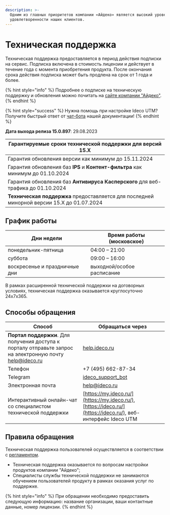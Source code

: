 ```yaml
---
description: >-
  Одним из главных приоритетов компании «Айдеко» является высокий уровень
  удовлетворенности наших клиентов.
---
```


# Техническая поддержка

Техническая поддержка предоставляется в период действия подписки на сервис. Подписка включена в стоимость лицензии и действует в течение года с момента приобретения продукта. После окончания срока действия подписка может быть продлена на срок от 1 года и более.

{% hint style="info" %}
Подробнее о подписке на техническую поддержку и обновления можно почитать на [сайте компании "Айдеко"](https://ideco.ru/buy/ics#subscribe).
{% endhint %}

{% hint style="success" %}
Нужна помощь при настройке Ideco UTM? Получите быстрый ответ от [чат-бота](https://gpt-docs.ideco.ru/) нашей документации!
{% endhint %}

**Дата выхода релиза 15.0.897**: 29.08.2023

| Гарантируемые сроки технической поддержки для версий 15.Х                     |
| ----------------------------------------------------------------------------- |
| Гарантия обновления версии как минимум до 15.11.2024                         |
| Гарантия обновления баз **IPS** и **Контент-фильтра** как минимум до 01.10.2024     |
| Гарантия обновления баз **Антивируса Касперского** для веб-трафика до 01.10.2024 |
| **Техническая поддержка** предоставляется для последней минорной версии 15.Х до 01.07.2024 |

## График работы

| Дни недели                    | Время работы (московское)  |
| ----------------------------- | -------------------------- |
| понедельник-пятница           | 04:00 – 21:00              |
| суббота                       | 09:00 – 16:00              |
| воскресенье и праздничные дни | выходной/особое расписание |

В рамках расширенной технической поддержки на договорных условиях, техническая поддержка оказывается круглосуточно 24x7x365.

## Способы обращения

| Способ                                                                                                                                                    | Обращаться через                                                                                              |
| --------------------------------------------------------------------------------------------------------------------------------------------------------- | ------------------------------------------------------------------------------------------------------------- |
| **Портал поддержки**. Для получения доступа к порталу отправьте запрос на электронную почту [help@ideco.ru](https://help.ideco.ru/?roistat\_visit=386137) | [help.ideco.ru](https://help.ideco.ru/)                                                                       |
| Телефон                                                                                                                                                   | +7 (495) 662-87-34                                                                                            |
| Telegram                                                                                                                                                  | [ideco\_support\_bot](https://t.me/ideco\_support\_bot?roistat\_visit=386137)                                 |
| Электронная почта                                                                                                                                         | [help@ideco.ru](https://help.ideco.ru/?roistat\_visit=386137)                                                 |
| Интерактивный онлайн-чат со специалистом технической поддержки                                                                                            | [https://my.ideco.ru/](https://my.ideco.ru/), [https://ideco.ru/](https://ideco.ru/), веб-интерфейс Ideco UTM |

## Правила обращения

Техническая поддержка пользователей осуществляется в соответствии с [регламентом](https://static.ideco.ru/static/Reglament_TP_Ideco.pdf).

* Техническая поддержка оказывается по вопросам настройки продуктов компании "Айдеко";
* Специалисты службы технической поддержки не занимаются обучением пользователей продукту в рамках оказания услуг по поддержке.

{% hint style="info" %}
При обращении необходимо предоставить следующую информацию: название организации, ваши контактные данные, номер лицензии.
{% endhint %}
